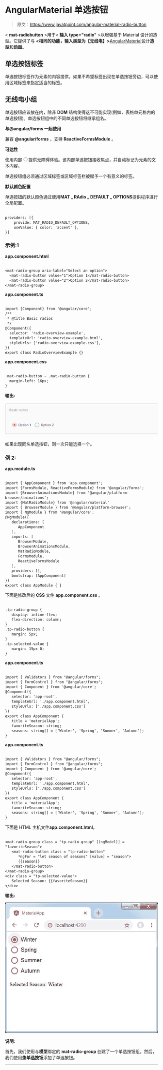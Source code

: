 # AngularMaterial 单选按钮

> 原文：<https://www.javatpoint.com/angular-material-radio-button>

< **mat-radiobutton** >用于< **输入 type="radio"** >以增强基于 Material 设计的造型。它提供了与 **<相同的功能，输入类型为【无线电】>**[AngularMaterial](https://www.javatpoint.com/angular-material)设计**造型**和**动画**。

## 单选按钮标签

单选按钮标签作为<mat-radiobutton>元素的内容提供。如果不希望标签出现在单选按钮旁边，可以使用区域标签来指定适当的标签。</mat-radiobutton>

## 无线电小组

单选按钮应该放在<mat-radio-group>内，除非 **DOM** 结构使得这不可能实现(例如，表格单元格内的单选按钮)。单选按钮组中的不同单选按钮将继承组名。</mat-radio-group>

**与@angular/forms 一起使用**

<mat-radio-group>兼容 **@angular/forms** ，支持 **ReactiveFormsModule** 。</mat-radio-group>

**可达性**

<mat-radio-button>使用内部<input type="radio">提供无障碍体验。该内部单选按钮接收焦点，并自动标记为<mat-radio-button>元素的文本内容。</mat-radio-button></mat-radio-button>

单选按钮组必须通过区域标签或区域标签栏被赋予一个有意义的标签。

**默认颜色配置**

单选按钮的默认颜色通过使用**MAT _ RAdio _ DEFAULT _ OPTIONS**提供程序进行全局配置。

```

providers: [{
    provide: MAT_RADIO_DEFAULT_OPTIONS,
    useValue: { color: 'accent' },
}]

```

### 示例:1

**app.component.html**

```

<mat-radio-group aria-label="Select an option">
  <mat-radio-button value="1">Option 1</mat-radio-button>
  <mat-radio-button value="2">Option 2</mat-radio-button>
</mat-radio-group>

```

**app.component.ts**

```

import {Component} from '@angular/core';
/**
 * @title Basic radios
 */
@Component({
  selector: 'radio-overview-example',
  templateUrl: 'radio-overview-example.html',
  styleUrls: ['radio-overview-example.css'],
})
export class RadioOverviewExample {}

```

**app.component.css**

```

.mat-radio-button ~ .mat-radio-button {
  margin-left: 16px;
}

```

**输出:**

![Angular Material Radio Button](img/cdbb2a798c0f9d8c0bf6001437b21cfd.png)

如果出现同名单选按钮，则一次只能选择一个。

### 例 2:

**app.module.ts**

```

import { AppComponent } from 'app.component';
import {FormsModule, ReactiveFormsModule} from '@angular/forms';
import {BrowserAnimationsModule} from '@angular/platform-browser/animations';
import {MatRadioModule} from '@angular/material'
import { BrowserModule } from '@angular/platform-browser';
import { NgModule } from '@angular/core';
@NgModule({
   declarations: [
      AppComponent
   ],
   imports: [
      BrowserModule,
      BrowserAnimationsModule,
      MatRadioModule,
      FormsModule,
      ReactiveFormsModule
   ],
   providers: [],
   bootstrap: [AppComponent]
})
export class AppModule { }

```

下面是修改后的 **CSS** 文件 **app.component.css** 。

```

.tp-radio-group {
   display: inline-flex;
   flex-direction: column;
}
.tp-radio-button {
   margin: 5px;
}
.tp-selected-value {
   margin: 15px 0;
}

```

**app.component.ts**

```

import { Validators } from "@angular/forms";
import { FormControl } from "@angular/forms";
import { Component } from '@angular/core';
@Component({
   selector: 'app-root',
   templateUrl: './app.component.html',
   styleUrls: ['./app.component.css']
})
export class AppComponent {
   title = 'materialApp'; 
   favoriteSeason: string;
   seasons: string[] = ['Winter', 'Spring', 'Summer', 'Autumn'];
}

```

**app.component.ts**

```

import { Validators } from "@angular/forms";
import { FormControl } from "@angular/forms";
import { Component } from '@angular/core';
@Component({
   selector: 'app-root',
   templateUrl: './app.component.html',
   styleUrls: ['./app.component.css']
})
export class AppComponent {
   title = 'materialApp'; 
   favoriteSeason: string;
   seasons: string[] = ['Winter', 'Spring', 'Summer', 'Autumn'];
}

```

下面是 HTML 主机文件**app.component.html**。

```

<mat-radio-group class = "tp-radio-group" [(ngModel)] = "favoriteSeason">
   <mat-radio-button class = "tp-radio-button"
      *ngFor = "let season of seasons" [value] = "season">
      {{season}}
   </mat-radio-button>
</mat-radio-group>
<div class = "tp-selected-value">
   Selected Season: {{favoriteSeason}}
</div>

```

**输出:**

![Angular Material Radio Button](img/1590326001c9913ba1e79dda7132dff0.png)

**说明:**

首先，我们使用与**模型**绑定的 **mat-radio-group** 创建了一个单选按钮组。然后，我们使用**垫单选按钮**添加了单选按钮。

* * *